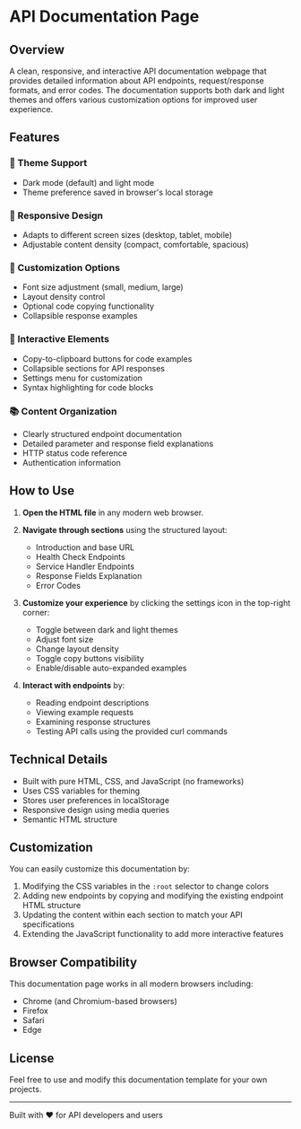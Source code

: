 # API Documentation Page

## Overview
A clean, responsive, and interactive API documentation webpage that provides detailed information about API endpoints, request/response formats, and error codes. The documentation supports both dark and light themes and offers various customization options for improved user experience.

## Features

### 🎨 Theme Support
- Dark mode (default) and light mode
- Theme preference saved in browser's local storage

### 📱 Responsive Design
- Adapts to different screen sizes (desktop, tablet, mobile)
- Adjustable content density (compact, comfortable, spacious)

### 🔧 Customization Options
- Font size adjustment (small, medium, large)
- Layout density control
- Optional code copying functionality
- Collapsible response examples

### 🧩 Interactive Elements
- Copy-to-clipboard buttons for code examples
- Collapsible sections for API responses
- Settings menu for customization
- Syntax highlighting for code blocks

### 📚 Content Organization
- Clearly structured endpoint documentation
- Detailed parameter and response field explanations
- HTTP status code reference
- Authentication information

## How to Use

1. **Open the HTML file** in any modern web browser.

2. **Navigate through sections** using the structured layout:
   - Introduction and base URL
   - Health Check Endpoints
   - Service Handler Endpoints
   - Response Fields Explanation
   - Error Codes

3. **Customize your experience** by clicking the settings icon in the top-right corner:
   - Toggle between dark and light themes
   - Adjust font size
   - Change layout density
   - Toggle copy buttons visibility
   - Enable/disable auto-expanded examples

4. **Interact with endpoints** by:
   - Reading endpoint descriptions
   - Viewing example requests
   - Examining response structures
   - Testing API calls using the provided curl commands

## Technical Details

- Built with pure HTML, CSS, and JavaScript (no frameworks)
- Uses CSS variables for theming
- Stores user preferences in localStorage
- Responsive design using media queries
- Semantic HTML structure

## Customization

You can easily customize this documentation by:

1. Modifying the CSS variables in the `:root` selector to change colors
2. Adding new endpoints by copying and modifying the existing endpoint HTML structure
3. Updating the content within each section to match your API specifications
4. Extending the JavaScript functionality to add more interactive features

## Browser Compatibility

This documentation page works in all modern browsers including:
- Chrome (and Chromium-based browsers)
- Firefox
- Safari
- Edge

## License

Feel free to use and modify this documentation template for your own projects.

---

Built with ❤️ for API developers and users
